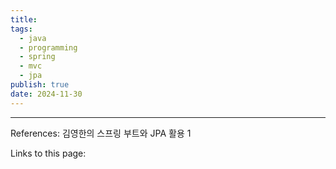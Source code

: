 ```yaml
---
title: 
tags:
  - java
  - programming
  - spring
  - mvc
  - jpa
publish: true
date: 2024-11-30
---
```




---
References: 김영한의 스프링 부트와 JPA 활용 1

Links to this page: 